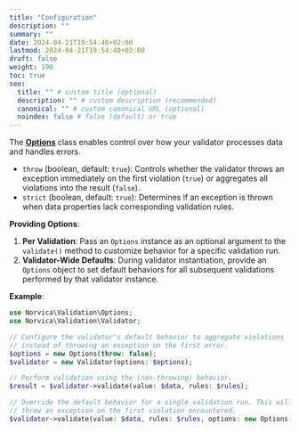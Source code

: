 ```yaml
---
title: "Configuration"
description: ""
summary: ""
date: 2024-04-21T19:54:40+02:00
lastmod: 2024-04-21T19:54:40+02:00
draft: false
weight: 190
toc: true
seo:
  title: "" # custom title (optional)
  description: "" # custom description (recommended)
  canonical: "" # custom canonical URL (optional)
  noindex: false # false (default) or true
---
```


The [**Options**](https://github.com/norvica/validation/blob/main/src/Options.php) class enables control over how your validator processes data and handles errors.

- `throw` (boolean, default: `true`): Controls whether the validator throws an exception immediately on the first
  violation (`true`) or aggregates all violations into the result (`false`).
- `strict` (boolean, default: `true`): Determines if an exception is thrown when data properties lack corresponding
  validation rules.

**Providing Options**:

1. **Per Validation**: Pass an `Options` instance as an optional argument to the `validate()` method to customize
   behavior for a specific validation run.
2. **Validator-Wide Defaults**: During validator instantiation, provide an `Options` object to set default behaviors for
   all subsequent validations performed by that validator instance.

**Example**:

```php
use Norvica\Validation\Options;
use Norvica\Validation\Validator;

// Configure the validator's default behavior to aggregate violations
// instead of throwing an exception on the first error.
$options = new Options(throw: false);
$validator = new Validator(options: $options);

// Perform validation using the (non-throwing) behavior.
$result = $validator->validate(value: $data, rules: $rules);

// Override the default behavior for a single validation run. This will
// throw an exception on the first violation encountered.
$validator->validate(value: $data, rules: $rules, options: new Options(throw: true));
```
